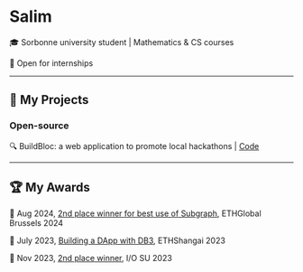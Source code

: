 # Salim
🎓 Sorbonne university student | Mathematics & CS courses

🔭 Open for internships

---

## 🔧 My Projects
### Open-source

🔍 BuildBloc: a web application to promote local hackathons | [Code](https://github.com/imbjdd/BuildBloc)

---

## 🏆 My Awards

📯 Aug 2024, [<ins>2nd place winner for best use of Subgraph</ins>](https://github.com/imbjdd/ethglobal-brussels), ETHGlobal Brussels 2024

📯 July 2023, [<ins>Building a DApp with DB3</ins>](https://github.com/SoveiLive/app-core), ETHShangai 2023

📯 Nov 2023, [<ins>2nd place winner</ins>](https://github.com/imbjdd/iosuanswers), I/O SU 2023
